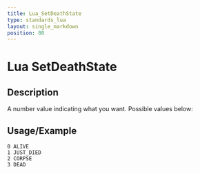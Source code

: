 ```yaml
---
title: Lua_SetDeathState
type: standards_lua
layout: single_markdown
position: 80
---
```


# Lua SetDeathState

## Description

A number value indicating what you want. Possible values below:

## Usage/Example

```
0 ALIVE
1 JUST_DIED
2 CORPSE
3 DEAD
```

